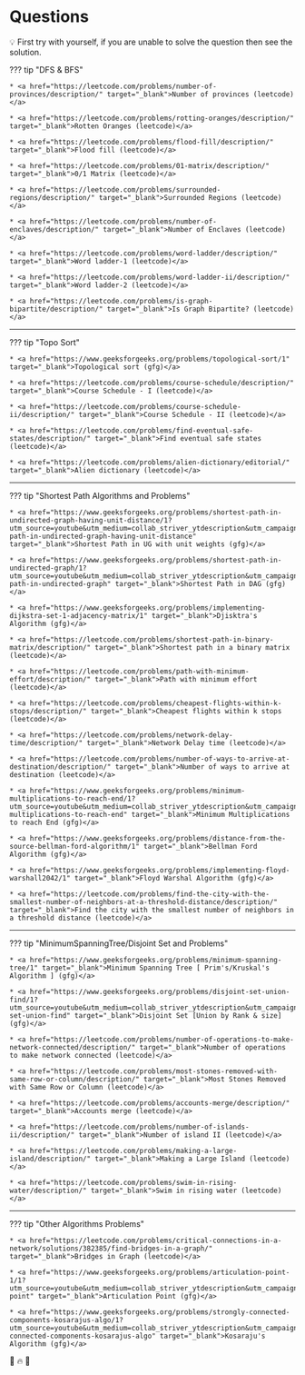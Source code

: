 # Questions


💡 First try with yourself, if you are unable to solve the question then see the solution.



??? tip "DFS & BFS"

    * <a href="https://leetcode.com/problems/number-of-provinces/description/" target="_blank">Number of provinces (leetcode)</a>

    * <a href="https://leetcode.com/problems/rotting-oranges/description/" target="_blank">Rotten Oranges (leetcode)</a>

    * <a href="https://leetcode.com/problems/flood-fill/description/" target="_blank">Flood fill (leetcode)</a>

    * <a href="https://leetcode.com/problems/01-matrix/description/" target="_blank">0/1 Matrix (leetcode)</a>

    * <a href="https://leetcode.com/problems/surrounded-regions/description/" target="_blank">Surrounded Regions (leetcode)</a>

    * <a href="https://leetcode.com/problems/number-of-enclaves/description/" target="_blank">Number of Enclaves (leetcode)</a>

    * <a href="https://leetcode.com/problems/word-ladder/description/" target="_blank">Word ladder-1 (leetcode)</a>

    * <a href="https://leetcode.com/problems/word-ladder-ii/description/" target="_blank">Word ladder-2 (leetcode)</a>

    * <a href="https://leetcode.com/problems/is-graph-bipartite/description/" target="_blank">Is Graph Bipartite? (leetcode)</a>

---

??? tip "Topo Sort"

    * <a href="https://www.geeksforgeeks.org/problems/topological-sort/1" target="_blank">Topological sort (gfg)</a>

    * <a href="https://leetcode.com/problems/course-schedule/description/" target="_blank">Course Schedule - I (leetcode)</a>

    * <a href="https://leetcode.com/problems/course-schedule-ii/description/" target="_blank">Course Schedule - II (leetcode)</a>

    * <a href="https://leetcode.com/problems/find-eventual-safe-states/description/" target="_blank">Find eventual safe states (leetcode)</a>

    * <a href="https://leetcode.com/problems/alien-dictionary/editorial/" target="_blank">Alien dictionary (leetcode)</a>


---

??? tip "Shortest Path Algorithms and Problems"

    * <a href="https://www.geeksforgeeks.org/problems/shortest-path-in-undirected-graph-having-unit-distance/1?utm_source=youtube&utm_medium=collab_striver_ytdescription&utm_campaign=shortest-path-in-undirected-graph-having-unit-distance" target="_blank">Shortest Path in UG with unit weights (gfg)</a>

    * <a href="https://www.geeksforgeeks.org/problems/shortest-path-in-undirected-graph/1?utm_source=youtube&utm_medium=collab_striver_ytdescription&utm_campaign=shortest-path-in-undirected-graph" target="_blank">Shortest Path in DAG (gfg)</a>

    * <a href="https://www.geeksforgeeks.org/problems/implementing-dijkstra-set-1-adjacency-matrix/1" target="_blank">Djisktra's Algorithm (gfg)</a>

    * <a href="https://leetcode.com/problems/shortest-path-in-binary-matrix/description/" target="_blank">Shortest path in a binary matrix (leetcode)</a>

    * <a href="https://leetcode.com/problems/path-with-minimum-effort/description/" target="_blank">Path with minimum effort (leetcode)</a>

    * <a href="https://leetcode.com/problems/cheapest-flights-within-k-stops/description/" target="_blank">Cheapest flights within k stops (leetcode)</a>

    * <a href="https://leetcode.com/problems/network-delay-time/description/" target="_blank">Network Delay time (leetcode)</a>

    * <a href="https://leetcode.com/problems/number-of-ways-to-arrive-at-destination/description/" target="_blank">Number of ways to arrive at destination (leetcode)</a>

    * <a href="https://www.geeksforgeeks.org/problems/minimum-multiplications-to-reach-end/1?utm_source=youtube&utm_medium=collab_striver_ytdescription&utm_campaign=minimum-multiplications-to-reach-end" target="_blank">Minimum Multiplications to reach End (gfg)</a>

    * <a href="https://www.geeksforgeeks.org/problems/distance-from-the-source-bellman-ford-algorithm/1" target="_blank">Bellman Ford Algorithm (gfg)</a>

    * <a href="https://www.geeksforgeeks.org/problems/implementing-floyd-warshall2042/1" target="_blank">Floyd Warshal Algorithm (gfg)</a>

    * <a href="https://leetcode.com/problems/find-the-city-with-the-smallest-number-of-neighbors-at-a-threshold-distance/description/" target="_blank">Find the city with the smallest number of neighbors in a threshold distance (leetcode)</a>


---

??? tip "MinimumSpanningTree/Disjoint Set and Problems"

    * <a href="https://www.geeksforgeeks.org/problems/minimum-spanning-tree/1" target="_blank">Minimum Spanning Tree [ Prim's/Kruskal's Algorithm ] (gfg)</a>

    * <a href="https://www.geeksforgeeks.org/problems/disjoint-set-union-find/1?utm_source=youtube&utm_medium=collab_striver_ytdescription&utm_campaign=disjoint-set-union-find" target="_blank">Disjoint Set [Union by Rank & size] (gfg)</a>

    * <a href="https://leetcode.com/problems/number-of-operations-to-make-network-connected/description/" target="_blank">Number of operations to make network connected (leetcode)</a>

    * <a href="https://leetcode.com/problems/most-stones-removed-with-same-row-or-column/description/" target="_blank">Most Stones Removed with Same Row or Column (leetcode)</a>

    * <a href="https://leetcode.com/problems/accounts-merge/description/" target="_blank">Accounts merge (leetcode)</a>

    * <a href="https://leetcode.com/problems/number-of-islands-ii/description/" target="_blank">Number of island II (leetcode)</a>

    * <a href="https://leetcode.com/problems/making-a-large-island/description/" target="_blank">Making a Large Island (leetcode)</a>

    * <a href="https://leetcode.com/problems/swim-in-rising-water/description/" target="_blank">Swim in rising water (leetcode)</a>


---

??? tip "Other Algorithms Problems"

    * <a href="https://leetcode.com/problems/critical-connections-in-a-network/solutions/382385/find-bridges-in-a-graph/" target="_blank">Bridges in Graph (leetcode)</a>

    * <a href="https://www.geeksforgeeks.org/problems/articulation-point-1/1?utm_source=youtube&utm_medium=collab_striver_ytdescription&utm_campaign=articulation-point" target="_blank">Articulation Point (gfg)</a>

    * <a href="https://www.geeksforgeeks.org/problems/strongly-connected-components-kosarajus-algo/1?utm_source=youtube&utm_medium=collab_striver_ytdescription&utm_campaign=strongly-connected-components-kosarajus-algo" target="_blank">Kosaraju's Algorithm (gfg)</a>



💯 🔥 🚀

